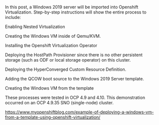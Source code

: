 In this post, a Windows 2019 server will be imported into Openshift Virtualization.  Step-by-step instructions will show the entire process to include:

Enabling Nested Virtualization

Creating the Windows VM inside of Qemu/KVM.

Installing the Openshift Virtualization Operator

Deploying the HostPath Provisioner since there is no other persistent storage (such as ODF or local storage operator) on this cluster.

Deploying the HyperConverged Custom Resource Definition.

Adding the QCOW boot source to the Windows 2019 Server template.

Creating the Windows VM from the template

These processes were tested in OCP 4.9 and 4.10.  This demonstration occurred on an OCP 4.9.35 SNO (single-node) cluster.

https://www.myopenshiftblog.com/example-of-deploying-a-windows-vm-from-a-template-using-openshift-virtualization/
